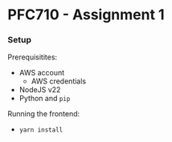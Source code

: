# PFC710 - Assignment 1

### Setup
Prerequisitites:
- AWS account
  - AWS credentials
- NodeJS v22
- Python and `pip`


Running the frontend:
- `yarn install`
